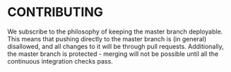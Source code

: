CONTRIBUTING
============

We subscribe to the philosophy of keeping the master branch deployable. This
means that pushing directly to the master branch is (in general) disallowed,
and all changes to it will be through pull requests. Additionally, the master
branch is protected - merging will not be possible until all the continuous
integration checks pass.
